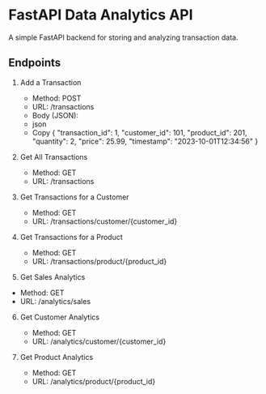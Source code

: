 # FastAPI Data Analytics API
A simple FastAPI backend for storing and analyzing transaction data.

## Endpoints
1. Add a Transaction
   - Method: POST
   - URL: /transactions
   - Body (JSON):
   - json
   - Copy
{
  "transaction_id": 1,
  "customer_id": 101,
  "product_id": 201,
  "quantity": 2,
  "price": 25.99,
  "timestamp": "2023-10-01T12:34:56"
}

2. Get All Transactions
   - Method: GET
   - URL: /transactions

3. Get Transactions for a Customer
   - Method: GET
   - URL: /transactions/customer/{customer_id}

4. Get Transactions for a Product
   - Method: GET
   - URL: /transactions/product/{product_id}

5. Get Sales Analytics
  - Method: GET
  - URL: /analytics/sales

6. Get Customer Analytics
   - Method: GET
   - URL: /analytics/customer/{customer_id}

7. Get Product Analytics
   - Method: GET
   - URL: /analytics/product/{product_id}
